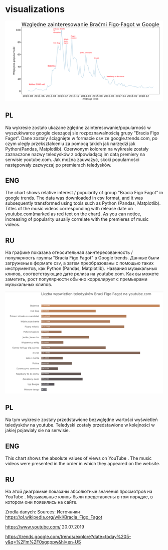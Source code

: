 # visualizations

![google](google.png)

## PL 

Na wykresie zostało ukazane zględne zainteresowanie/popularność w wyszukiwarce google cieszącej sie rozpoznawalnością grupy "Bracia Figo Fagot".
Dane zostały ściągnięte w formacie csv ze google.trends.com, po czym uległy przekształceniu za pomocą takich jak narzędzi jak Python(Pandas, Matplotlib). Czerwonym kolorem na wykresie zostały zaznaczone nazwy teledysków z odpowiadącą im datą premiery na serwisie youtube.com. Jak można zauważyć, skoki popularności następowały zazwyczaj po premierach teledysków.

## ENG
The chart shows relative interest / popularity of group "Bracia Figo Fagot" in google trends.
The data was downloaded in csv format, and it was subsequently transformed using tools such as Python (Pandas, Matplotlib). Titles of the music videos corresponding with release date on youtube.com(marked as red text on the chart). As you can notice, increasing of popularity usually correlate with the premieres of music videos.

## RU

На графике показана относительная заинтересованность / популярность группы "Bracia Figo Fagot" в Google trends.
Данные были загружены в формате csv, а затем преобразованы с помощью таких инструментов, как Python (Pandas, Matplotlib). Названия музыкальных клипов, соответствующие дате релиза на youtube.com. Как вы можете заметить, рост популярности обычно коррелирует с премьерами музыкальных клипов.

![youtube](youtube.png)

## PL 
Na tym wykresie zostały przedstawione bezwględne wartości wyświetleń teledysków na youtube. Teledyski zostały przedstawione w kolejności w jakiej pojawiały sie na serwisie. 

## ENG 

This chart shows the absolute values of views on YouTube . The music videos were presented in the order in which they appeared on the website.

## RU
На этой диаграмме показаны абсолютные значения просмотров на YouTube . Музыкальные клипы были представлены в том порядке, в котором они появились на сайте.


Zrodla danych:
Sources:
Источники
https://pl.wikipedia.org/wiki/Bracia_Figo_Fagot

https://www.youtube.com/ 20.07.2019

https://trends.google.com/trends/explore?date=today%205-y&q=%2Fm%2F0sgqppw&hl=en-US
